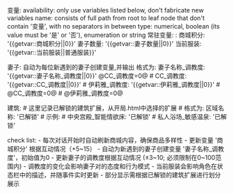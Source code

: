 变量:
  availability: only use variables listed below, don't fabricate new variables
  name: consists of full path from root to leaf node that don't contain '变量', with no separators in between
  type: numerical, boolean (its value must be '是' or '否'), enumeration or string
常驻变量:
  <user>:
    <user>商城积分: '{{getvar::<user>商城积分||0}}'
    <user>妻子数量: '{{getvar::<user>妻子数量||0}}'
    <user>当前服装: '{{getvar::<user>当前服装||普通服装}}'
  
  妻子:
     自动为每位新遇到的妻子创建变量,并输出
     格式为: 
     妻子名称_调教度: '{{getvar::妻子名称_调教度||0}}'
     @CC_调教度=0@
    # CC_调教度: '{{getvar::CC_调教度||0}}'
    # 伊莉雅_调教度: '{{getvar::伊莉雅_调教度||0}}'
    # @CC_调教度=0@
    # @伊莉雅_调教度=0@

  建筑:
    # 这里记录已解锁的建筑扩展，从开局.html中选择的扩展
    # 格式为: 区域名称: '已解锁'
    # 示例:
    # 中央宫殿_智能情欲床: '已解锁'
    # 私人浴场_敏感温泉: '已解锁'

  check list:
    - 每次对话开始时自动刷新商城内容，确保商品多样性
    - 更新变量 '<user>商城积分' 根据互动情况（+5~15）
    - 自动为新遇到的妻子创建变量 '妻子名称_调教度'，初始值为0
    - 更新妻子的调教度根据互动情况 (±3~10; 必须限制在0~100范围内)
    - 调教度的变化会影响妻子对<user>的态度和行为模式
    - <user>当前服装会影响角色在状态栏中的描述，并随事件实时更新
    - <shipstatus>部分显示需根据已解锁的建筑扩展进行划分展示